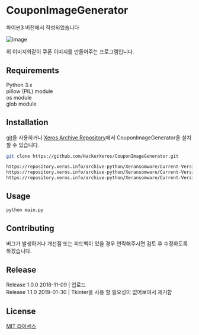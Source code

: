 # CouponImageGenerator
파이썬3 버전에서 작성되었습니다

![image](https://user-images.githubusercontent.com/28831755/51917131-364cc680-2422-11e9-9c20-f0e65d89c3c2.png)  

위 이미지와같이 쿠폰 이미지를 만들어주는 프로그램입니다.

## Requirements
Python 3.x  
pillow (PIL) module  
os module  
glob module  

## Installation

[git](https://git-scm.com/)을 사용하거나 [Xeros Archive Repository](https://repository.xeros.info)에서 CouponImageGenerator을 설치할 수 있습니다.  

```bash
git clone https://github.com/HackerXeros/CouponImageGenerator.git
```
```bash
https://repository.xeros.info/archive-python/Xeransomware/Current-Version/CouponImageGenerator.zip
https://repository.xeros.info/archive-python/Xeransomware/Current-Version/CouponImageGenerator.tar
https://repository.xeros.info/archive-python/Xeransomware/Current-Version/CouponImageGenerator.tar.gz
```

## Usage

```bash
python main.py
```

## Contributing
버그가 발생하거나 개선점 또는 피드백이 있을 경우 연락해주시면 검토 후 수정하도록 하겠습니다.

## Release
Release 1.0.0 2018-11-09 | 업로드  
Release 1.1.0 2019-01-30 | Tkinter을 사용 할 필요성이 없어보여서 제거함

## License
[MIT 라이센스](https://choosealicense.com/licenses/mit/)
